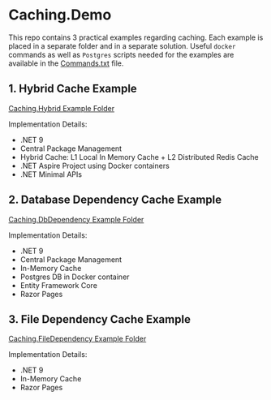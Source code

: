 # Caching.Demo

This repo contains 3 practical examples regarding caching. Each example is placed in a separate folder and in a separate solution. 
Useful `docker` commands as well as `Postgres` scripts needed for the examples are available in the [Commands.txt](tools/Commands.txt) file.



## 1. Hybrid Cache Example

[Caching.Hybrid Example Folder](src/Caching.Hybrid/)

Implementation Details:

* .NET 9
* Central Package Management
* Hybrid Cache: L1 Local In Memory Cache + L2 Distributed Redis Cache
* .NET Aspire Project using Docker containers
* .NET Minimal APIs



## 2. Database Dependency Cache Example

[Caching.DbDependency Example Folder](src/Caching.DbDependency/)

Implementation Details:

* .NET 9
* Central Package Management
* In-Memory Cache
* Postgres DB in Docker container
* Entity Framework Core
* Razor Pages



## 3. File Dependency Cache Example

[Caching.FileDependency Example Folder](src/Caching.FileDependency/)

Implementation Details:

* .NET 9
* In-Memory Cache
* Razor Pages
